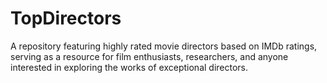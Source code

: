 # TopDirectors
A repository featuring highly rated movie directors based on IMDb ratings, serving as a resource for film enthusiasts, researchers, and anyone interested in exploring the works of exceptional directors.
